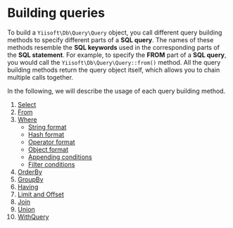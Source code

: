 # Building queries

To build a `Yiisoft\Db\Query\Query` object, you call different query building methods to specify different parts of a **SQL query**. The names of these methods resemble the **SQL keywords** used in the corresponding parts of the **SQL statement**. For example, to specify the **FROM** part of a **SQL query**, you would call the `Yiisoft\Db\Query\Query::from()` method. All the query building methods return the query object itself, which allows you to chain multiple calls together.

In the following, we will describe the usage of each query building method.

1. [Select](/docs/en/query/select.md)
2. [From](/docs/en/query/from.md)
3. [Where](/docs/en/query/where.md)
   - [String format](/docs/en/query/where.md#string-format)
   - [Hash format](/docs/en/query/where.md#hash-format)
   - [Operator format](/docs/en/query/where.md#operator-format)
   - [Object format](/docs/en/query/where.md#object-format)
   - [Appending conditions](/docs/en/query/where.md#appending-conditions)
   - [Filter conditions](/docs/en/query/where.md#filter-conditions)
4. [OrderBy](/docs/en/query/order-by.md)
5. [GroupBy](/docs/en/query/group-by.md)
6. [Having](/docs/en/query/having.md)
7. [Limit and Offset](/docs/en/query/limit-and-offset.md)
8. [Join](/docs/en/query/join.md)
9. [Union](/docs/en/query/union.md)
10. [WithQuery](/docs/en/query/with-query.md)
